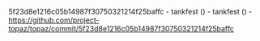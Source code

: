 5f23d8e1216c05b14987f30750321214f25baffc - tankfest () - tankfest () - https://github.com/project-topaz/topaz/commit/5f23d8e1216c05b14987f30750321214f25baffc
